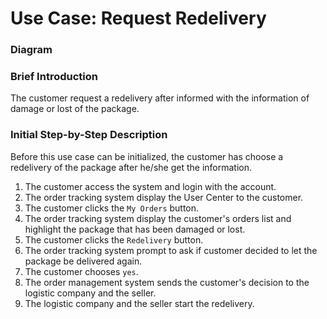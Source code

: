 # Use Case: Request Redelivery

### Diagram


### Brief Introduction
The customer request a redelivery after informed with the information of damage or lost of the package.


### Initial Step-by-Step Description
Before this use case can be initialized, the customer has choose a redelivery of the package after he/she get the information.


1. The customer access the system and login with the account.
2. The order tracking system display the User Center to the customer.
3. The customer clicks the `My Orders` button.
4. The order tracking system display the customer's orders list and highlight the package that has been damaged or lost.
5. The customer clicks the `Redelivery` button.
6. The order tracking system prompt to ask if customer decided to let the package be delivered again.
7. The customer chooses `yes`.
8. The order management system sends the customer's decision to the logistic company and the seller.
9. The logistic company and the seller start the redelivery.